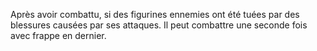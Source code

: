 Après avoir combattu, si des figurines ennemies ont été tuées par des blessures causées par ses attaques. Il peut combattre une seconde fois avec frappe en dernier.